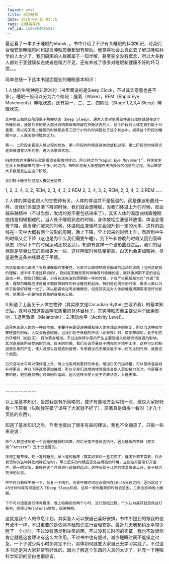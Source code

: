 ```yaml
---
 layout: post
 title: 科学睡眠
 date: 2018-09-15 03:56
 tags: 旧博客存档
 ref_id: 1536954985585
---
```

最近看了一本关于睡眠的ebook,
[](http://rapidshare.com/files/35124449/SLEEP.7z)。书中介绍了不少有关睡眠的科学知识，对我们合理安排睡眠时间和提高睡眠质量都很有帮助。我觉得社会上真正去了解过睡眠科学的人太少了，我们周围的人群都属于一知半解，甚至完全没有概念，所以大多数人都处于亚健康状态或者是精力不足，还有养成了很多对睡眠和健康不好的坏习惯。。。



简单总结一下这本书里面提到的睡眠基本知识：

1.人体的生物钟是非常准的（书里面说的是Sleep Clock，不过其实意思也差不多）。睡眠一般可以分为六个阶段：醒着（Wake），REM（Rapid
Eye Movements）睡眠状态，还有第一、二、三、四阶段（Stage 1,2,3,4 Sleep）睡眠状态。

    其中第三和第四阶段属于熟睡状态（Deep Sleep），通常人体对生理部件进行维修就是在这个熟睡阶段，通常外界的绝大部分影响都很难唤醒在熟睡状态的人，这个阶段对人体生理机能十分重要，所以每天晚上睡觉的时候都会有三四个小时的时间是处于这个状态中，如果这个阶段的睡眠不足，人就会觉得肢体乏力。

    第一，二阶段主要是入睡过程的状态，第一阶段的时候是身体的放松过程，第二阶段的时候意识逐渐被潜意识所代替，进入无意识状态。

    REM状态的主要特征就是眼球会很快地转动，所以称之为“Rapid Eye Movement”，往往发生在早上快要醒来的那一个多小时之内。REM状态是大脑整理白天所接收的信息的过程，所以做梦大多数是发生在这个阶段。

    我们晚上睡觉的过程大概就是这样：

1, 2, 3, 4, 3, 2, REM, 2, 3, 4, 3, 2 REM 2, 3, 4, 3, 2, REM, 2, 3, 4, 3, 2
REM......



2.人体的体温也跟人的生物钟有关。人体的体温并不是恒温的，而是像波形曲线一样。当我们体温逐渐下降的时候，我们就会想睡眠，当我们体温上升的时候，就会越来越精神（不过当然，发烧的就不要包括进来了），其实人体的温度曲线跟睡眠曲线是相辅相成的，当人处于睡眠状态的时候，身体放松血液循环放慢，体温会慢慢下降，而当我们醒来的时候，体温和血液循环又会回升到一定的水平。这样的曲线在一天中大概有两个波形的周期，晚上下降，早上起来的时候上升，然后到中午的时候又会下降（这也是为什么我们需要午睡），到下午和傍晚的时候又回到高峰状态（所以下午的时候运动比较合适）。知道有这样一个波形曲线之后，我们的目标就是尽量让它的振幅更大一些，这样睡眠时候质量更高，白天也会更加精神，尽量避免这条曲线趋近于平缓。

    而这条曲线也说明了有规律睡眠的重要性，大家可以联想物理里面波的运动的思路（当然这是我的理解，原书中不是这样说的），假如每天睡觉有时早睡有时晚睡的话，就好像周期不定的波在运动一样，而我们都知道，只有在这些波的周期都一样的时候，才会产生振幅最大的“共振”现象，理想的睡眠应该是每天都按照同样的钟点睡觉和起床。特别是在周末的时候，很多人都认为终于能够好好睡一觉了，所以都喜欢在周末睡懒觉，但是其实这对人体的睡眠周期带来很坏的影响，结果周一还是拖着疲惫的身躯去上班。



3.知道了上面关于人体生物钟（其实原文是Circadian
Rythm,生理节奏）的基本知识后，就可以知道提高睡眠质量的具体目标了。其实睡眠质量主要受两个因素影响：1.退黑激素（Melatonin）；2.活动水平（Activity
Level）。

    退黑色素是人体的一种荷尔蒙，主要作用是促进睡眠和使人体生理部件的恢复，所以当这种荷尔蒙旺盛的时候，人就会昏昏欲睡。当我们处于黑暗的环境（如黑夜）时，荷尔蒙增加，处于明亮的环境时（如白天），荷尔蒙会增加。不过这种荷尔蒙的产生主要受进入眼睛光线强度的影响，其次是皮肤所感受到的光线。白天的时候，我们应该尽量处于明亮的环境中工作，这样可以抑制退黑色素的产生，使人没那么容易感到疲倦，专家建议白天接受最少半小时的太阳光照，就是这个原因。   

    白天活动水平可以使体温上升，晚上也能得到更好的休息。增加白天的运动量，可以使体温曲线升得更高，并且下降速度更加缓慢，所以专家们说增强体育锻炼会使人更加精力充沛。但是要注意的是，避免睡前两小时做剧烈运动，因为这样会使人处于亢奋状态，入睡更难。

－－－－－－－－－－－－－－－－－－－－－－－－－－－－－－－－－－－－－－－－－－－

以上是基本知识，当然我是有所简略的，或许有些地方会写错一点，建议大家好好看一下原著（以防我写错了误导了大家就不好了），原著真是值得一看的（才几十页纸的东西）。



知道了基本知识之后，作者也提出了很多有益的建议，我也不全摘录了，只挑一些来说说：

    每个人都应该制定一个合理的睡眠时间表，然后分毫不差地去执行，因为睡眠的节律（原文用“Pattern”）是十分重要的。

    按照生理节律，晚上准时睡觉，早上准时起床（其实如果你一旦习惯了，连闹钟都不需要，你会发现你的生物钟比闹钟还准时）。早上起床的时候应该处在明亮的环境，立刻拉开窗帘打开窗户，晒一晒太阳，最好在这个时候进行适量的运动，这样有助于让你的体温快速上升，处于精力充沛的状态。

    中午时分最好午睡一下，恢复一下精力，但是午睡时间应该保持在10-45分钟之内，因为超过了45分钟你就有可能进入了Deep Sleep阶段，这样一来你醒来的时候会更困，二来会影响晚上睡眠。

    下午可以适量进行体育锻炼，晚上临睡前的两个小时，进行放松过程，个人认为最好就是用台灯看书，顺便让Melatonin增加，促进睡眠。



这就是我个人的作息计划，其实各人可以按自己喜好安排，书中所提到的跟我的也有点不一样，不过重要的是依照基础知识进行合理安排。最近几天我都约比平常少睡了一个小时，不过没有感觉到往常的困，不过没有长时间的实证，我也不敢贸然肯定就是这套理论有这么大作用。不过书中也有提过，减少睡眠时间不能操之过急，一下子减少两小时那肯定不行，具体如何就要大家自己去学习实践了。不过这本书还是对大家非常有好处的，因为了解这个东西的人真的太少了，补充一下睡眠科学知识的空白也很应该。



